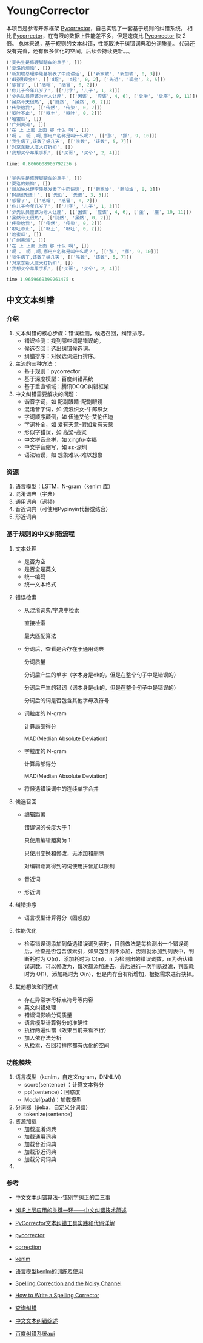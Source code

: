 # YoungCorrector
本项目是参考开源框架 [Pycorrector](https://github.com/shibing624/pycorrector)，自己实现了一套基于规则的纠错系统。
相比 [Pycorrector](https://github.com/shibing624/pycorrector)，在有限的数据上性能差不多，但是速度比 [Pycorrector](https://github.com/shibing624/pycorrector) 快 2 倍。
总体来说，基于规则的文本纠错，性能取决于纠错词典和分词质量。
代码还没有完善，还有很多优化的空间，后续会持续更新。。。

```python
('吴先生是修理脚踏车的拿手', [])
('夏洛的烦恼', [])
('新加坡总理李隆基发表了中药讲话', [['新家坡', '新加坡', 0, 3]])
('d起很现金!', [['d超', 'd起', 0, 2], ['先近', '现金', 3, 5]])
('感冒了', [['感帽', '感冒', 0, 2]])
('你儿子今年几岁了', [['儿字', '儿子', 1, 3]])
('少先队员应该为老人让座', [['因该', '应该', 4, 6], ['让坐', '让座', 9, 11]])
('虽然今天很热', [['随然', '虽然', 0, 2]])
('传染给我', [['传然', '传染', 0, 2]])
('呕吐不止', [['呕土', '呕吐', 0, 2]])
('哈蜜瓜', [])
('广州黄浦', [])
('在 上 上面 上面 那 什么 啊', [])
('呃 。 呃 ,啊,挪用户名称是叫什么呢?', [['那', '挪', 9, 10]])
('我生病了,该数了好几天', [['咳数', '该数', 5, 7]])
('对京东新人度大打折扣', [])
('我想买个苹果手机', [['买哥', '买个', 2, 4]])

time: 0.8066608905792236 s
```

###

```python
('吴先生是修理脚踏车的拿手', [])
('夏洛的烦恼', [])
('新加坡总理李隆基发表了中药讲话', [['新家坡', '新加坡', 0, 3]])
('D超很先进！', [['先近', '先进', 3, 5]])
('感冒了', [['感帽', '感冒', 0, 2]])
('你儿子今年几岁了', [['儿字', '儿子', 1, 3]])
('少先队员应该为老人让座', [['因该', '应该', 4, 6], ['坐', '座', 10, 11]])
('虽然今天很热', [['随然', '虽然', 0, 2]])
('传染给我', [['传然', '传染', 0, 2]])
('呕吐不止', [['呕土', '呕吐', 0, 2]])
('哈蜜瓜', [])
('广州黄浦', [])
('在 上 上面 上面 那 什么 啊', [])
('呃 。 呃 ,啊,挪用户名称是叫什么呢？', [['那', '挪', 9, 10]])
('我生病了,该数了好几天', [['咳数', '该数', 5, 7]])
('对京东新人度大打折扣', [])
('我想买个苹果手机', [['买哥', '买个', 2, 4]])

time 1.9659669399261475 s
```


## 中文文本纠错
### 介绍

1. 文本纠错的核心步骤：错误检测，候选召回，纠错排序。
   * 错误检测：找到哪些词是错误的。
   * 候选召回：选出纠错候选词。
   * 纠错排序：对候选词进行排序。
2. 主流的三种方法：
   * 基于规则：pycorrector
   * 基于深度模型：百度纠错系统
   * 基于垂直领域：腾讯DCQC纠错框架
3. 中文纠错需要解决的问题：
   * 谐音字词，如 配副眼睛-配副眼镜
   * 混淆音字词，如 流浪织女-牛郎织女
   * 字词顺序颠倒，如 伍迪艾伦-艾伦伍迪
   * 字词补全，如 爱有天意-假如爱有天意
   * 形似字错误，如 高梁-高粱
   * 中文拼音全拼，如 xingfu-幸福
   * 中文拼音缩写，如 sz-深圳
   * 语法错误，如 想象难以-难以想象


### 资源

1. 语言模型：LSTM，N-gram（kenlm 库）
2. 混淆词典（字典）
3. 通用词典（词频）
4. 音近词典（可使用Pypinyin代替或结合）
5. 形近词典


### 基于规则的中文纠错流程

1. 文本处理

   * 是否为空
   * 是否全是英文
   * 统一编码
   * 统一文本格式

2. 错误检索

   * 从混淆词典/字典中检索

     直接检索

     最大匹配算法

   * 分词后，查看是否存在于通用词典

     分词质量

     分词后产生的单字（字本身是ok的，但是在整个句子中是错误的）

     分词后产生的错词（词本身是ok的，但是在整个句子中是错误的）

     分词后的词是否包含其他字母及符号

   * 词粒度的 N-gram

     计算局部得分

     MAD(Median Absolute Deviation)

   * 字粒度的 N-gram

     计算局部得分

     MAD(Median Absolute Deviation)

   * 将候选错误词中的连续单字合并

3. 候选召回

   * 编辑距离

     错误词的长度大于 1

     只使用编辑距离为 1

     只使用变换和修改，无添加和删除

     对编辑距离得到的词使用拼音加以限制

   * 音近词

   * 形近词

4. 纠错排序

   * 语言模型计算得分（困惑度）

5. 性能优化

   * 检索错误词添加到备选错误词列表时，目前做法是每检测出一个错误词后，检查是否包含该索引，如果包含则不添加，否则就添加到列表中，判断耗时为 O(n)，添加耗时为 O(m)，n 为检测出的错误词数，m为确认错误词数。可以修改为，每次都添加进去，最后进行一次判断过滤，判断耗时为 O(1)，添加耗时为 O(n)，但是内存会有所增加，根据需求进行抉择。

6. 其他想法和问题点

   * 存在异常字母标点符号等内容
   * 英文纠错处理
   * 错误词影响分词质量
   * 语言模型计算得分的准确性
   * 执行两遍纠错（效果目前来看不行）
   * 加入依存法分析
   * 从检索，召回和排序都有优化的空间



### 功能模块

1. 语言模型（kenlm，自定义ngram，DNNLM）
   * score(sentence) ：计算文本得分
   * ppl(sentence)：困惑度
   * Model(path)：加载模型
2. 分词器（jieba，自定义分词器）
   * tokenize(sentence)
3. 资源加载
   * 加载混淆词典
   * 加载通用词典
   * 加载音近词典
   * 加载形近词典
   * 加载分词词典
4.



### 参考

* [中文文本纠错算法--错别字纠正的二三事](https://zhuanlan.zhihu.com/p/40806718)

* [NLP上层应用的关键一环——中文纠错技术简述](https://zhuanlan.zhihu.com/p/82807092)

* [PyCorrector文本纠错工具实践和代码详解](https://zhuanlan.zhihu.com/p/138981644)

* [pycorrector](https://github.com/shibing624/pycorrector)

* [correction](https://github.com/ccheng16/correction)

* [kenlm](https://github.com/kpu/kenlm)

* [语言模型kenlm的训练及使用](https://www.cnblogs.com/zidiancao/p/6067147.html)

* [Spelling Correction and the Noisy Channel](https://web.stanford.edu/class/cs124/lec/spelling.pdf)

* [How to Write a Spelling Corrector](https://norvig.com/spell-correct.html)

* [查询纠错](https://github.com/liuhuanyong/QueryCorrection)

* [中文文本纠错综述](https://blog.csdn.net/sinat_26917383/article/details/86737361)

* [百度纠错系统api](https://ai.baidu.com/tech/nlp/text_corrector)




